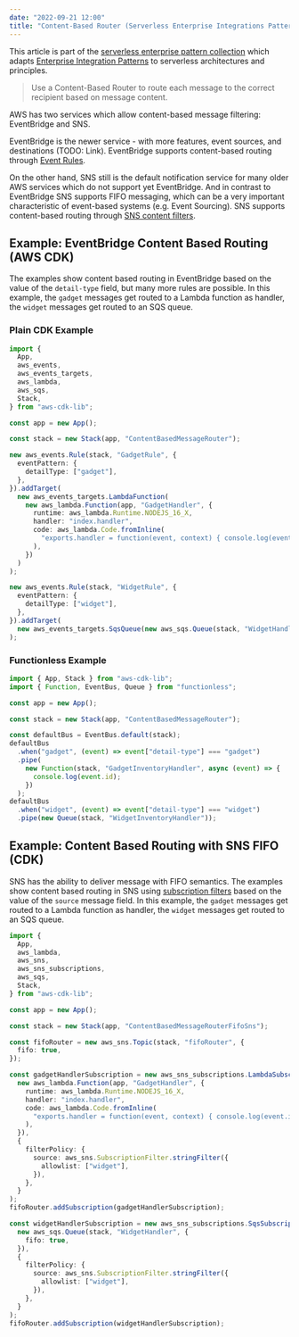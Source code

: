 ```yaml
---
date: "2022-09-21 12:00"
title: "Content-Based Router (Serverless Enterprise Integrations Patterns on AWS)"
---
```


This article is part of the [serverless enterprise pattern collection](/serverless-enterprise-integration-patterns-aws/) which adapts [Enterprise Integration Patterns](https://www.enterpriseintegrationpatterns.com/patterns/messaging) to serverless architectures and principles.

> Use a Content-Based Router to route each message to the correct recipient based on message content.

AWS has two services which allow content-based message filtering: EventBridge and SNS. 

EventBridge is the newer service - with more features, event sources, and destinations (TODO: Link). EventBridge supports content-based routing through [Event Rules](https://docs.aws.amazon.com/eventbridge/latest/userguide/eb-rules.html).

On the other hand, SNS still is the default notification service for many older AWS services which do not support yet EventBridge. And in contrast to EventBridge SNS supports FIFO messaging, which can be a very important characteristic of event-based systems (e.g. Event Sourcing). SNS supports content-based routing through [SNS content filters](https://docs.aws.amazon.com/sns/latest/dg/sns-message-filtering.html).

## Example: EventBridge Content Based Routing (AWS CDK)

The examples show content based routing in EventBridge based on the value of the `detail-type` field, but many more rules are possible. In this example, the `gadget` messages get routed to a Lambda function as handler, the `widget` messages get routed to an SQS queue.

### Plain CDK Example
```typescript
import {
  App,
  aws_events,
  aws_events_targets,
  aws_lambda,
  aws_sqs,
  Stack,
} from "aws-cdk-lib";

const app = new App();

const stack = new Stack(app, "ContentBasedMessageRouter");

new aws_events.Rule(stack, "GadgetRule", {
  eventPattern: {
    detailType: ["gadget"],
  },
}).addTarget(
  new aws_events_targets.LambdaFunction(
    new aws_lambda.Function(app, "GadgetHandler", {
      runtime: aws_lambda.Runtime.NODEJS_16_X,
      handler: "index.handler",
      code: aws_lambda.Code.fromInline(
        "exports.handler = function(event, context) { console.log(event.id); }"
      ),
    })
  )
);

new aws_events.Rule(stack, "WidgetRule", {
  eventPattern: {
    detailType: ["widget"],
  },
}).addTarget(
  new aws_events_targets.SqsQueue(new aws_sqs.Queue(stack, "WidgetHandler"))
);
```

### Functionless Example

```typescript
import { App, Stack } from "aws-cdk-lib";
import { Function, EventBus, Queue } from "functionless";

const app = new App();

const stack = new Stack(app, "ContentBasedMessageRouter");

const defaultBus = EventBus.default(stack);
defaultBus
  .when("gadget", (event) => event["detail-type"] === "gadget")
  .pipe(
    new Function(stack, "GadgetInventoryHandler", async (event) => {
      console.log(event.id);
    })
  );
defaultBus
  .when("widget", (event) => event["detail-type"] === "widget")
  .pipe(new Queue(stack, "WidgetInventoryHandler"));
```

## Example: Content Based Routing with SNS FIFO (CDK)

SNS has the ability to deliver message with FIFO semantics. The examples show content based routing in SNS using [subscription filters](https://docs.aws.amazon.com/cdk/api/v2/docs/aws-cdk-lib.aws_sns.SubscriptionFilter.html) based on the value of the `source` message field. In this example, the `gadget` messages get routed to a Lambda function as handler, the `widget` messages get routed to an SQS queue. 

```typescript
import {
  App,
  aws_lambda,
  aws_sns,
  aws_sns_subscriptions,
  aws_sqs,
  Stack,
} from "aws-cdk-lib";

const app = new App();

const stack = new Stack(app, "ContentBasedMessageRouterFifoSns");

const fifoRouter = new aws_sns.Topic(stack, "fifoRouter", {
  fifo: true,
});

const gadgetHandlerSubscription = new aws_sns_subscriptions.LambdaSubscription(
  new aws_lambda.Function(app, "GadgetHandler", {
    runtime: aws_lambda.Runtime.NODEJS_16_X,
    handler: "index.handler",
    code: aws_lambda.Code.fromInline(
      "exports.handler = function(event, context) { console.log(event.id); }"
    ),
  }),
  {
    filterPolicy: {
      source: aws_sns.SubscriptionFilter.stringFilter({
        allowlist: ["widget"],
      }),
    },
  }
);
fifoRouter.addSubscription(gadgetHandlerSubscription);

const widgetHandlerSubscription = new aws_sns_subscriptions.SqsSubscription(
  new aws_sqs.Queue(stack, "WidgetHandler", {
    fifo: true,
  }),
  {
    filterPolicy: {
      source: aws_sns.SubscriptionFilter.stringFilter({
        allowlist: ["widget"],
      }),
    },
  }
);
fifoRouter.addSubscription(widgetHandlerSubscription);
```

